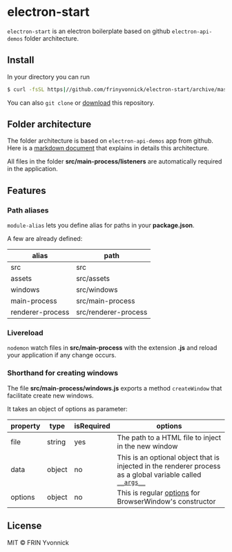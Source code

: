 # electron-start

`electron-start` is an electron boilerplate based on github `electron-api-demos` folder architecture.

## Install

In your directory you can run

```bash
$ curl -fsSL https|//github.com/frinyvonnick/electron-start/archive/master.tar.gz | tar -xz --strip-components 2
```

You can also `git clone` or [download](https|//github.com/frinyvonnick/electron-start/archive/master.tar.gz) this repository.

## Folder architecture

The folder architecture is based on `electron-api-demos` app from github. Here is a [markdown document](https|//github.com/electron/electron-api-demos/blob/master/docs.md#folder-structure) that explains in details this architecture.

All files in the folder **src/main-process/listeners** are automatically required in the application.

## Features

### Path aliases

`module-alias` lets you define alias for paths in your **package.json**.

A few are already defined:

alias| path
-----|-----
src| src
assets| src/assets
windows| src/windows
main-process| src/main-process
renderer-process| src/renderer-process

### Livereload

`nodemon` watch files in **src/main-process** with the extension **.js** and reload your application if any change occurs.

### Shorthand for creating windows

The file **src/main-process/windows.js** exports a method `createWindow` that facilitate create new windows.

It takes an object of options as parameter:

property | type | isRequired | options
-----|-----|-----|-----
file| string | yes | The path to a HTML file to inject in the new window
data | object | no | This is an optional object that is injected in the renderer process as a global variable called [`__args__`](https://github.com/jprichardson/electron-window#showurlhttporfileurl-argsforrenderer-callback)
options | object | no | This is regular [options](https://electron.atom.io/docs/api/browser-window/#new-browserwindowoptions) for BrowserWindow's constructor


## License

MIT © FRIN Yvonnick
